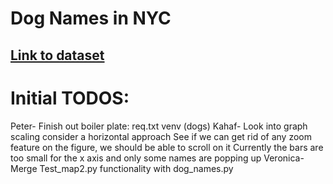 # Dog Names in NYC

## [Link to dataset](https://data.cityofnewyork.us/Health/NYC-Dog-Licensing-Dataset/nu7n-tubp)

# Initial TODOS:

Peter- 
    Finish out boiler plate:
        req.txt
        venv (dogs)
Kahaf-
    Look into graph scaling
    consider a horizontal approach
    See if we can get rid of any zoom feature on the figure, we should be able to scroll on it
        Currently the bars are too small for the x axis and only some names are popping up
Veronica-
    Merge Test_map2.py functionality with dog_names.py
     